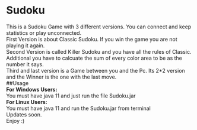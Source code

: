 # Sudoku
This is a Sudoku Game with 3 different versions. You can connect and keep statistics or play unconnected.<br />
First Version is about Classic Sudoku. If you win the game you are not playing it again.<br />
Second Version is called Killer Sudoku and you have all the rules of Classic. Additional you have to calcuate the sum of every color area to be as the number it says.<br />
Third and last version is a Game between you and the Pc. Its 2*2 version and the Winner is the one with the last move.<br />
##Usage<br />
**For Windows Users:**<br />
You must have java 11 and just run the file Sudoku.jar<br />
**For Linux Users:**<br />
You must have java 11 and run the Sudoku.jar from terminal<br />
Updates soon.<br />
Enjoy :)
